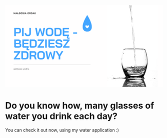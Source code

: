 ![cover](./github/og.png)

# Do you know how, many glasses of water you drink each day?
  You can check it out now, using my water application :)


